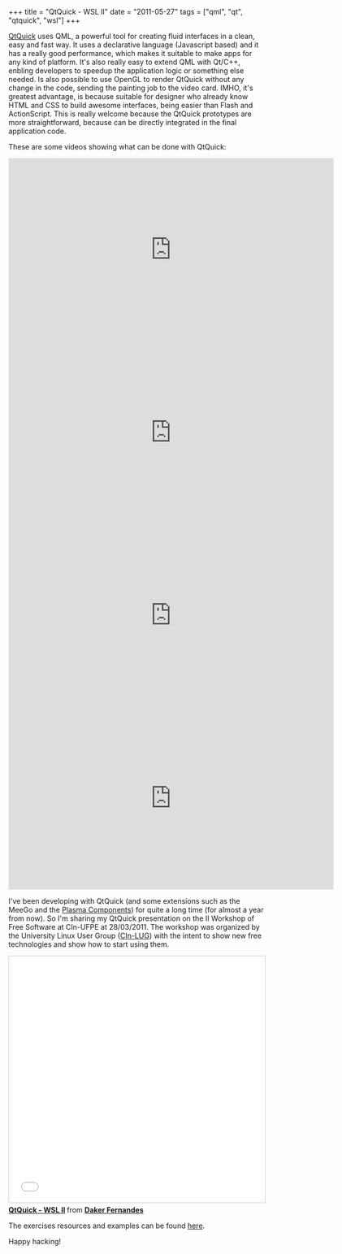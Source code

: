+++
title = "QtQuick - WSL II"
date = "2011-05-27"
tags = ["qml", "qt", "qtquick", "wsl"]
+++

[QtQuick](http://qt.nokia.com/qtquick/) uses QML, a powerful tool for
creating fluid interfaces in a clean, easy and fast way. It uses a
declarative language (Javascript based) and it has a really good
performance, which makes it suitable to make apps for any kind of
platform. It's also really easy to extend QML with Qt/C++, enbling
developers to speedup the application logic or something else needed. Is
also possible to use OpenGL to render QtQuick without any change in the
code, sending the painting job to the video card. IMHO, it's greatest
advantage, is because suitable for designer who already know HTML and
CSS to build awesome interfaces, being easier than Flash and
ActionScript. This is really welcome because the QtQuick prototypes are
more straightforward, because can be directly integrated in the final
application code.
 
These are some videos showing what can be done with QtQuick:

<iframe width="640" height="360" src="https://www.youtube.com/embed/rqt7vM_vP3o?feature=player_embedded" frameborder="0" allowfullscreen></iframe>

<iframe width="640" height="360" src="https://www.youtube.com/embed/GuAxYgOjOVA?feature=player_embedded" frameborder="0" allowfullscreen></iframe>

<iframe width="640" height="360" src="https://www.youtube.com/embed/n3W5O2biSPU?feature=player_embedded" frameborder="0" allowfullscreen></iframe>

<iframe width="640" height="360" src="https://www.youtube.com/embed/KLQD2jYS-XU?feature=player_embedded" frameborder="0" allowfullscreen></iframe>


I've been developing with QtQuick (and some extensions such as the
MeeGo and the [Plasma Components](http://codecereal.blogspot.com/2011/05/plasma-components.html))
for quite a long time (for almost a year from now). So I'm sharing my
QtQuick presentation on the II Workshop of Free Software at CIn-UFPE at
28/03/2011. The workshop was organized by the University Linux User
Group ([CIn-LUG](http://cinlug-br.org/)) with the intent to show new
free technologies and show how to start using them.

<iframe src="//www.slideshare.net/slideshow/embed_code/key/HPTyeuPmjr2cuh" width="595" height="485" frameborder="0" marginwidth="0" marginheight="0" scrolling="no" style="border:1px solid #CCC; border-width:1px; margin-bottom:5px; max-width: 100%;" allowfullscreen> </iframe> <div style="margin-bottom:5px"> <strong> <a href="//www.slideshare.net/dakerfp/qtquick-wsl-ii" title="QtQuick - WSL II" target="_blank">QtQuick - WSL II</a> </strong> from <strong><a href="//www.slideshare.net/dakerfp" target="_blank">Daker Fernandes</a></strong> </div>


The exercises resources and examples can be found
[here](http://dl.dropbox.com/u/8800422/qtquick-wsl-exercises.zip).

Happy hacking!
